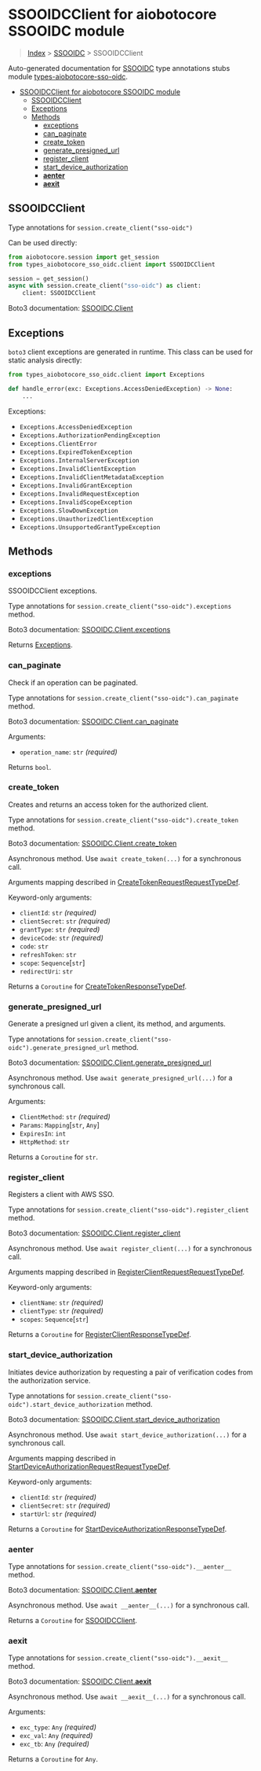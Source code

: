 <a id="ssooidcclient-for-aiobotocore-ssooidc-module"></a>

# SSOOIDCClient for aiobotocore SSOOIDC module

> [Index](..) > [SSOOIDC](.) > SSOOIDCClient

Auto-generated documentation for
[SSOOIDC](https://boto3.amazonaws.com/v1/documentation/api/latest/reference/services/sso-oidc.html#SSOOIDC)
type annotations stubs module
[types-aiobotocore-sso-oidc](https://pypi.org/project/types-aiobotocore-sso-oidc/).

- [SSOOIDCClient for aiobotocore SSOOIDC module](#ssooidcclient-for-aiobotocore-ssooidc-module)
  - [SSOOIDCClient](#ssooidcclient)
  - [Exceptions](#exceptions)
  - [Methods](#methods)
    - [exceptions](#exceptions)
    - [can_paginate](#can_paginate)
    - [create_token](#create_token)
    - [generate_presigned_url](#generate_presigned_url)
    - [register_client](#register_client)
    - [start_device_authorization](#start_device_authorization)
    - [__aenter__](#__aenter__)
    - [__aexit__](#__aexit__)

<a id="ssooidcclient"></a>

## SSOOIDCClient

Type annotations for `session.create_client("sso-oidc")`

Can be used directly:

```python
from aiobotocore.session import get_session
from types_aiobotocore_sso_oidc.client import SSOOIDCClient

session = get_session()
async with session.create_client("sso-oidc") as client:
    client: SSOOIDCClient
```

Boto3 documentation:
[SSOOIDC.Client](https://boto3.amazonaws.com/v1/documentation/api/latest/reference/services/sso-oidc.html#SSOOIDC.Client)

<a id="exceptions"></a>

## Exceptions

`boto3` client exceptions are generated in runtime. This class can be used for
static analysis directly:

```python
from types_aiobotocore_sso_oidc.client import Exceptions

def handle_error(exc: Exceptions.AccessDeniedException) -> None:
    ...
```

Exceptions:

- `Exceptions.AccessDeniedException`
- `Exceptions.AuthorizationPendingException`
- `Exceptions.ClientError`
- `Exceptions.ExpiredTokenException`
- `Exceptions.InternalServerException`
- `Exceptions.InvalidClientException`
- `Exceptions.InvalidClientMetadataException`
- `Exceptions.InvalidGrantException`
- `Exceptions.InvalidRequestException`
- `Exceptions.InvalidScopeException`
- `Exceptions.SlowDownException`
- `Exceptions.UnauthorizedClientException`
- `Exceptions.UnsupportedGrantTypeException`

<a id="methods"></a>

## Methods

<a id="exceptions"></a>

### exceptions

SSOOIDCClient exceptions.

Type annotations for `session.create_client("sso-oidc").exceptions` method.

Boto3 documentation:
[SSOOIDC.Client.exceptions](https://boto3.amazonaws.com/v1/documentation/api/latest/reference/services/sso-oidc.html#SSOOIDC.Client.exceptions)

Returns [Exceptions](#exceptions).

<a id="can_paginate"></a>

### can_paginate

Check if an operation can be paginated.

Type annotations for `session.create_client("sso-oidc").can_paginate` method.

Boto3 documentation:
[SSOOIDC.Client.can_paginate](https://boto3.amazonaws.com/v1/documentation/api/latest/reference/services/sso-oidc.html#SSOOIDC.Client.can_paginate)

Arguments:

- `operation_name`: `str` *(required)*

Returns `bool`.

<a id="create_token"></a>

### create_token

Creates and returns an access token for the authorized client.

Type annotations for `session.create_client("sso-oidc").create_token` method.

Boto3 documentation:
[SSOOIDC.Client.create_token](https://boto3.amazonaws.com/v1/documentation/api/latest/reference/services/sso-oidc.html#SSOOIDC.Client.create_token)

Asynchronous method. Use `await create_token(...)` for a synchronous call.

Arguments mapping described in
[CreateTokenRequestRequestTypeDef](./type_defs.md#createtokenrequestrequesttypedef).

Keyword-only arguments:

- `clientId`: `str` *(required)*
- `clientSecret`: `str` *(required)*
- `grantType`: `str` *(required)*
- `deviceCode`: `str` *(required)*
- `code`: `str`
- `refreshToken`: `str`
- `scope`: `Sequence`\[`str`\]
- `redirectUri`: `str`

Returns a `Coroutine` for
[CreateTokenResponseTypeDef](./type_defs.md#createtokenresponsetypedef).

<a id="generate_presigned_url"></a>

### generate_presigned_url

Generate a presigned url given a client, its method, and arguments.

Type annotations for `session.create_client("sso-oidc").generate_presigned_url`
method.

Boto3 documentation:
[SSOOIDC.Client.generate_presigned_url](https://boto3.amazonaws.com/v1/documentation/api/latest/reference/services/sso-oidc.html#SSOOIDC.Client.generate_presigned_url)

Asynchronous method. Use `await generate_presigned_url(...)` for a synchronous
call.

Arguments:

- `ClientMethod`: `str` *(required)*
- `Params`: `Mapping`\[`str`, `Any`\]
- `ExpiresIn`: `int`
- `HttpMethod`: `str`

Returns a `Coroutine` for `str`.

<a id="register_client"></a>

### register_client

Registers a client with AWS SSO.

Type annotations for `session.create_client("sso-oidc").register_client`
method.

Boto3 documentation:
[SSOOIDC.Client.register_client](https://boto3.amazonaws.com/v1/documentation/api/latest/reference/services/sso-oidc.html#SSOOIDC.Client.register_client)

Asynchronous method. Use `await register_client(...)` for a synchronous call.

Arguments mapping described in
[RegisterClientRequestRequestTypeDef](./type_defs.md#registerclientrequestrequesttypedef).

Keyword-only arguments:

- `clientName`: `str` *(required)*
- `clientType`: `str` *(required)*
- `scopes`: `Sequence`\[`str`\]

Returns a `Coroutine` for
[RegisterClientResponseTypeDef](./type_defs.md#registerclientresponsetypedef).

<a id="start_device_authorization"></a>

### start_device_authorization

Initiates device authorization by requesting a pair of verification codes from
the authorization service.

Type annotations for
`session.create_client("sso-oidc").start_device_authorization` method.

Boto3 documentation:
[SSOOIDC.Client.start_device_authorization](https://boto3.amazonaws.com/v1/documentation/api/latest/reference/services/sso-oidc.html#SSOOIDC.Client.start_device_authorization)

Asynchronous method. Use `await start_device_authorization(...)` for a
synchronous call.

Arguments mapping described in
[StartDeviceAuthorizationRequestRequestTypeDef](./type_defs.md#startdeviceauthorizationrequestrequesttypedef).

Keyword-only arguments:

- `clientId`: `str` *(required)*
- `clientSecret`: `str` *(required)*
- `startUrl`: `str` *(required)*

Returns a `Coroutine` for
[StartDeviceAuthorizationResponseTypeDef](./type_defs.md#startdeviceauthorizationresponsetypedef).

<a id="__aenter__"></a>

### __aenter__

Type annotations for `session.create_client("sso-oidc").__aenter__` method.

Boto3 documentation:
[SSOOIDC.Client.__aenter__](https://boto3.amazonaws.com/v1/documentation/api/latest/reference/services/sso-oidc.html#SSOOIDC.Client.__aenter__)

Asynchronous method. Use `await __aenter__(...)` for a synchronous call.

Returns a `Coroutine` for [SSOOIDCClient](#ssooidcclient).

<a id="__aexit__"></a>

### __aexit__

Type annotations for `session.create_client("sso-oidc").__aexit__` method.

Boto3 documentation:
[SSOOIDC.Client.__aexit__](https://boto3.amazonaws.com/v1/documentation/api/latest/reference/services/sso-oidc.html#SSOOIDC.Client.__aexit__)

Asynchronous method. Use `await __aexit__(...)` for a synchronous call.

Arguments:

- `exc_type`: `Any` *(required)*
- `exc_val`: `Any` *(required)*
- `exc_tb`: `Any` *(required)*

Returns a `Coroutine` for `Any`.
